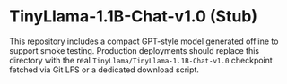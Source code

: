 # TinyLlama-1.1B-Chat-v1.0 (Stub)

This repository includes a compact GPT-style model generated offline to support
smoke testing. Production deployments should replace this directory with the
real `TinyLlama/TinyLlama-1.1B-Chat-v1.0` checkpoint fetched via Git LFS or a
dedicated download script.
